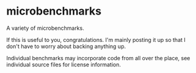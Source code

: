 # microbenchmarks
A variety of microbenchmarks.

If this is useful to you, congratulations. I'm mainly posting it
up so that I don't have to worry about backing anything up.

Individual benchmarks may incorporate code from all over the place,
see individual source files for license information.


